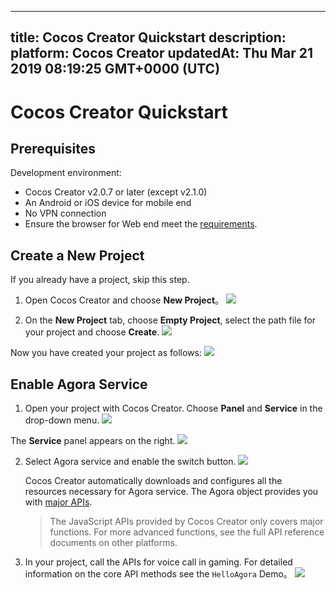 
---
title: Cocos Creator Quickstart
description: 
platform: Cocos Creator
updatedAt: Thu Mar 21 2019 08:19:25 GMT+0000 (UTC)
---
# Cocos Creator Quickstart
## Prerequisites

Development environment:

- Cocos Creator v2.0.7 or later (except v2.1.0)
- An Android or iOS device for mobile end
- No VPN connection
- Ensure the browser for Web end meet the [requirements](https://docs.agora.io/en/Audio%20Broadcast/web_prepare?platform=Web).


## Create a New Project

If you already have a project, skip this step.

1. Open Cocos Creator and choose **New Project**。
   ![](https://web-cdn.agora.io/docs-files/1552018036690)
   

2. On the **New Project** tab, choose **Empty Project**, select the path file for your project and choose **Create**.
   ![](https://web-cdn.agora.io/docs-files/1552018176389)


Now you have created your project as follows:
![](https://web-cdn.agora.io/docs-files/1552018232037)

## Enable Agora Service

1. Open your project with Cocos Creator. Choose **Panel** and **Service** in the drop-down menu. 
![](https://web-cdn.agora.io/docs-files/1552018316864)

The **Service** panel appears on the right.
   ![](https://web-cdn.agora.io/docs-files/1552269837812)

2. Select Agora service and enable the switch button.
   ![](https://web-cdn.agora.io/docs-files/1552017332653)


    Cocos Creator automatically downloads and configures all the resources necessary for Agora service. The Agora object provides you with [major APIs](../../en/Interactive%20Gaming/game_coco.md).

   > The JavaScript APIs provided by Cocos Creator only covers major functions. For more advanced functions, see the full API reference documents on other platforms.

3. In your project, call the APIs for voice call in gaming. For detailed information on the core API methods see the `HelloAgora` Demo。
   ![](https://web-cdn.agora.io/docs-files/1551929077432)
